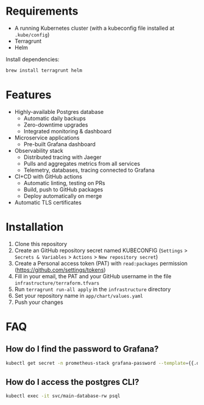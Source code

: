 # Requirements
- A running Kubernetes cluster (with a kubeconfig file installed at `.kube/config`)
- Terragrunt
- Helm

Install dependencies:

```bash
brew install terragrunt helm
```

# Features

- Highly-available Postgres database
    - Automatic daily backups
    - Zero-downtime upgrades
    - Integrated monitoring & dashboard
- Microservice applications
    - Pre-built Grafana dashboard
- Observability stack
    - Distributed tracing with Jaeger
    - Pulls and aggregates metrics from all services
    - Telemetry, databases, tracing connected to Grafana
- CI+CD with GitHub actions
    - Automatic linting, testing on PRs
    - Build, push to GitHub packages
    - Deploy automatically on merge
- Automatic TLS certificates

# Installation

1. Clone this repository
2. Create an GitHub repository secret named KUBECONFIG (`Settings` > `Secrets & Variables` > `Actions` > `New repository secret`)
3. Create a Personal access token (PAT) with `read:packages` permission (https://github.com/settings/tokens)
4. Fill in your email, the PAT and your GitHub username in the file `infrastructure/terraform.tfvars`
5. Run `terragrunt run-all apply` in the `infrastructure` directory
6. Set your repository name in `app/chart/values.yaml`
6. Push your changes

# FAQ

## How do I find the password to Grafana?

```bash
kubectl get secret -n prometheus-stack grafana-password --template={{.data.password}} | base64 -d
```

## How do I access the postgres CLI?

```bash
kubectl exec -it svc/main-database-rw psql
```
